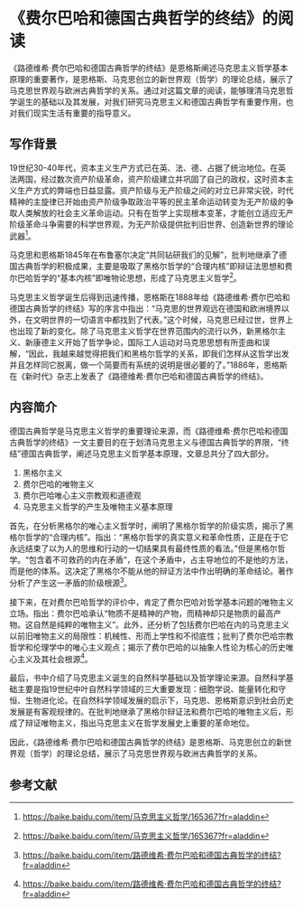 # 《费尔巴哈和德国古典哲学的终结》的阅读
<!--《费尔巴哈和德国古典哲学的终结》是恩格斯1886年作品，是恩格斯、马克思创立的新世界观（哲学）的理论总结，展示了马克思世界观与欧洲古典哲学的关系。-->
<!--2019-04-12-->
<!--马克思主义, 哲学, 德国古典哲学, 黑格尔, 费尔巴哈-->

《路德维希·费尔巴哈和德国古典哲学的终结》是恩格斯阐述马克思主义哲学基本原理的重要著作，是恩格斯、马克思创立的新世界观（哲学）的理论总结，展示了马克思世界观与欧洲古典哲学的关系。通过对这篇文章的阅读，能够理清马克思哲学诞生的基础以及其发展，对我们研究马克思主义和德国古典哲学有重要作用，也对我们现实生活有重要的指导意义。

## 写作背景

19世纪30-40年代，资本主义生产方式已在英、法、德、占据了统治地位。在英法两国，经过数次资产阶级革命，资产阶级建立并巩固了自己的政权，这时资本主义生产方式的弊端也日益显露。资产阶级与无产阶级之间的对立已非常尖锐，时代精神的主旋律已开始由资产阶级争取政治平等的民主革命运动转变为无产阶级的争取人类解放的社会主义革命运动。只有在哲学上实现根本变革，才能创立适应无产阶级革命斗争需要的科学世界观，为无产阶级提供批判旧世界、创造新世界的理论武器[^baike-ma]。

马克思和恩格斯1845年在布鲁塞尔决定“共同钻研我们的见解”，批判地继承了德国古典哲学的积极成果，主要是吸取了黑格尔哲学的“合理内核”即辩证法思想和费尔巴哈哲学的“基本内核”即唯物论思想，形成了马克思主义哲学[^baike-ma]。

马克思主义哲学诞生后得到迅速传播，恩格斯在1888年给《路德维希·费尔巴哈和德国古典哲学的终结》写的序言中指出：“马克思的世界观远在德国和欧洲境界以外，在文明世界的一切语言中都找到了代表。”这个时候，马克思已经过世，世界上也出现了新的变化。除了马克思主义哲学在世界范围内的流行以外，新黑格尔主义、新康德主义开始了哲学争论，国际工人运动对马克思思想有所歪曲和误解，“因此，我越来越觉得把我们和黑格尔哲学的关系，即我们怎样从这哲学出发并且怎样同它脱离，做一个简要而有系统的说明是很必要的了。”1886年，恩格斯在《新时代》杂志上发表了《路德维希·费尔巴哈和德国古典哲学的终结》。

## 内容简介

德国古典哲学是马克思主义哲学的重要理论来源，而《路德维希·费尔巴哈和德国古典哲学的终结》一文主要目的在于划清马克思主义与德国古典哲学的界限，“终结”德国古典哲学，阐述马克思主义哲学基本原理，文章总共分了四大部分。

1. 黑格尔主义
2. 费尔巴哈的唯物主义
3. 费尔巴哈唯心主义宗教观和道德观
4. 马克思主义哲学的产生及唯物主义基本原理

首先，在分析黑格尔的唯心主义哲学时，阐明了黑格尔哲学的阶级实质，揭示了黑格尔哲学的“合理内核”。指出：“黑格尔哲学的真实意义和革命性质，正是在于它永远结束了以为人的思维和行动的一切结果具有最终性质的看法。”但是黑格尔哲学。“包含着不可救药的内在矛盾”，在这个矛盾中，占主导地位的不是他的方法，而是他的体系。这决定了黑格尔不能从他的辩证方法中作出明确的革命结论。著作分析了产生这一矛盾的阶级根源[^baike-fei]。

接下来，在对费尔巴哈哲学的评价中，肯定了费尔巴哈对哲学基本问题的唯物主义立场。指出：费尔巴哈承认“物质不是精神的产物，而精神却只是物质的最高产物。这自然是纯粹的唯物主义”。此外，还分析了包括费尔巴哈在内的马克思主义以前旧唯物主义的局限性：机械性、形而上学性和不彻底性；批判了费尔巴哈宗教哲学和伦理学中的唯心主义观点；揭示了费尔巴哈的以抽象人性论为核心的历史唯心主义及其社会根源[^baike-fei]。

最后，书中介绍了马克思主义诞生的自然科学基础以及哲学理论来源。自然科学基础主要是指19世纪中叶自然科学领域的三大重要发现：细胞学说、能量转化和守恒、生物进化论。在自然科学领域发展的启示下，马克思、恩格斯意识到社会历史发展是有客观规律的。在批判地继承了黑格尔辩证法和费尔巴哈的唯物主义后，形成了辩证唯物主义，指出马克思主义在哲学发展史上重要的革命地位。

因此，《路德维希·费尔巴哈和德国古典哲学的终结》是恩格斯、马克思创立的新世界观（哲学）的理论总结，展示了马克思世界观与欧洲古典哲学的关系。

## 参考文献

[^baike-ma]: https://baike.baidu.com/item/马克思主义哲学/165367?fr=aladdin
[^baike-fei]: https://baike.baidu.com/item/路德维希·费尔巴哈和德国古典哲学的终结?fr=aladdin